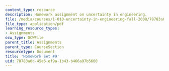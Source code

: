 ```yaml
---
content_type: resource
description: Homework assignment on uncertainty in engineering.
file: /media/courses/1-010-uncertainty-in-engineering-fall-2008/78783a0d45e6ef9a1b43b466a97b5600_homework_09.pdf
file_type: application/pdf
learning_resource_types:
- Assignments
ocw_type: OCWFile
parent_title: Assignments
parent_type: CourseSection
resourcetype: Document
title: 'Homework Set #9'
uid: 78783a0d-45e6-ef9a-1b43-b466a97b5600
---
```

